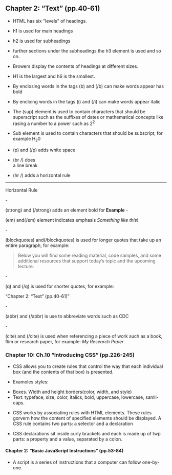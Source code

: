 ## Chapter 2: “Text” (pp.40-61)
- <p>HTML has six "levels" of headings.</p>
- <p>h1 is used for main headings</p>
- <p>h2 is used for subheadings</p>
- <p>further sections under the subheadings the h3 element is used and so on.</p>
- <p>Browers display the contents of headings at different sizes.</p>
- <p>H1 is the largest and h6 is the smallest.</p>
- <p>By enclosing words in the tags (b) and (/b) can make words appear has bold</p>
- <p>By encloing words in the tags (i) and (/i) can make words appear italic</p>
- <p>The (sup) element is used to contain characters that should be superscript such as the suffixes of dates or mathematical concepts like rasing a number to a power such as 2<sup>2</sup></p>
- <p>Sub element is used to contain characters that should be subscript, for example H<sub>2</sub>0</p>
- <p>(p) and (/p) adds white space</p>
- <p>(br /) does<br /> a line break
- <p>(hr /) adds a horizontal rule</p>
<hr />
<p> Horizontal Rule</p>
- <p>(strong) and (/strong) adds an element bold for<strong> Example</strong>
- <p>(em) and(/em) element indicates emphasis <em>Something like this!</em></p>
-  <p>(blockquotes) and(/blockquotes) is used for longer quotes that take up an entire paragraph, for example:</p>
  <p><blockquote>Below you will find some reading material, code samples, and some additional resources that support today’s topic and the upcoming lecture.</blockquote></p>
- <p>(q) and (/q) is used for shorter quotes, for example:<p/>
<p><q>Chapter 2: “Text” (pp.40-61)</q></p>
- <p>(abbr) and (/abbr) is use to abbreviate words such as<abbr title"Centers for Disease Control and Prevention"> CDC</abbr></p>
- <p>(cite) and (/cite) is used when referencing a piece of work such as a book, flim or research paper, for example: <cite>My Research Paper</cite></p>


### Chapter 10: Ch.10 “Introducing CSS” (pp.226-245)
- <p>CSS allows you to create rules that control the way that each individual box (and the contents of that box) is presented.</p>
- <p>Examoles styles:
- Boxes. Width and height borders(color, width, and style)
- Text: typeface, size, color, italics, bold, uppercase, lowercase, samll-caps.</p>
- <p>CSS works by associating rules with HTML elements. These rules gorvern how the content of specified elements should be displayed. A CSS rule contains two parts: a selector and a declaration</p>
- <p>CSS declarations sit inside curly brackets and each is made up of twp parts: a property and a value, separated by a colon.</p>


#### Chapter 2: “Basic JavaScript Instructions” (pp.53-84)
- A script is a series of instructions that a computer can follow one-by-one. 
